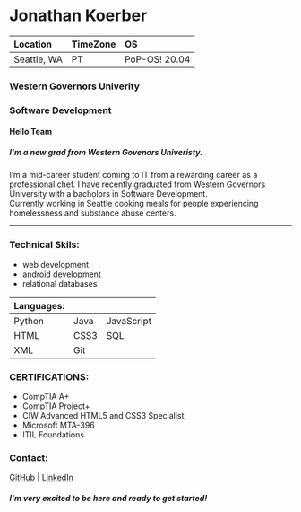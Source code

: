 # Jonathan Koerber

Location | TimeZone | OS
:---| :---| :---
Seattle, WA| PT| PoP-OS! 20.04

### __Western Governors Univerity__
### __Software Development__

#### Hello Team
##### I'm a new grad from Western Govenors Univeristy.  
I’m a mid-career student coming to IT from a rewarding career as a professional chef.
I have recently graduated from Western Governors University with a bacholors in Software Development.  
Currently working in Seattle cooking meals for people experiencing homelessness and substance abuse centers. 


---
### Technical Skils:
* web development 
* android development 
* relational databases 

 
 Languages: | | |
:--- | :--- | :---
Python | Java | JavaScript |
HTML| CSS3 | SQL |
XML | Git



### CERTIFICATIONS:
* CompTIA A+
* CompTIA Project+
* CIW Advanced HTML5 and CSS3 Specialist, 
* Microsoft MTA-396
* ITIL Foundations

### Contact:
[GitHub](https://github.com/JonathanKoerber) | [LinkedIn](https://www.linkedin.com/in/jonathan-koerber-864b36123/)

##### I'm very excited to be here and ready to get started!

